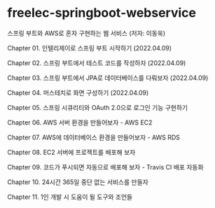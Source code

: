 # freelec-springboot-webservice

스프링 부트와 AWS로 혼자 구현하는 웹 서비스 (저자: 이동욱)

Chapter 01. 인텔리제이로 스프링 부트 시작하기 (2022.04.09)

Chapter 02. 스프링 부트에서 테스트 코드를 작성하자 (2022.04.09)

Chapter 03. 스프링 부트에서 JPA로 데이터베이스를 다뤄보자 (2022.04.09)

Chapter 04. 머스테치로 화면 구성하기 (2022.04.09)

Chapter 05. 스프링 시큐리티와 OAuth 2.0으로 로그인 기능 구현하기

Chapter 06. AWS 서버 환경을 만들어보자 - AWS EC2

Chapter 07. AWS에 데이터베이스 환경을 만들어보자 - AWS RDS

Chapter 08. EC2 서버에 프로젝트를 배포해 보자

Chapter 09. 코드가 푸시되면 자동으로 배포해 보자 - Travis CI 배포 자동화

Chapter 10. 24시간 365일 중단 없는 서비스를 만들자

Chapter 11. 1인 개발 시 도움이 될 도구와 조언들

